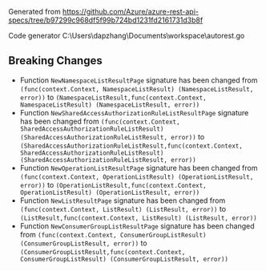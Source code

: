 
Generated from https://github.com/Azure/azure-rest-api-specs/tree/b97299c968df5f99b724bd1231fd2161731d3b8f

Code generator C:\Users\dapzhang\Documents\workspace\autorest.go

## Breaking Changes

- Function `NewNamespaceListResultPage` signature has been changed from `(func(context.Context, NamespaceListResult) (NamespaceListResult, error))` to `(NamespaceListResult,func(context.Context, NamespaceListResult) (NamespaceListResult, error))`
- Function `NewSharedAccessAuthorizationRuleListResultPage` signature has been changed from `(func(context.Context, SharedAccessAuthorizationRuleListResult) (SharedAccessAuthorizationRuleListResult, error))` to `(SharedAccessAuthorizationRuleListResult,func(context.Context, SharedAccessAuthorizationRuleListResult) (SharedAccessAuthorizationRuleListResult, error))`
- Function `NewOperationListResultPage` signature has been changed from `(func(context.Context, OperationListResult) (OperationListResult, error))` to `(OperationListResult,func(context.Context, OperationListResult) (OperationListResult, error))`
- Function `NewListResultPage` signature has been changed from `(func(context.Context, ListResult) (ListResult, error))` to `(ListResult,func(context.Context, ListResult) (ListResult, error))`
- Function `NewConsumerGroupListResultPage` signature has been changed from `(func(context.Context, ConsumerGroupListResult) (ConsumerGroupListResult, error))` to `(ConsumerGroupListResult,func(context.Context, ConsumerGroupListResult) (ConsumerGroupListResult, error))`

